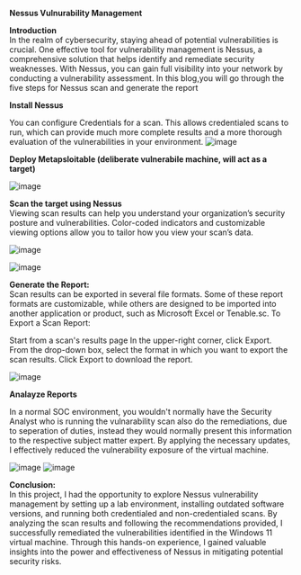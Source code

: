 <b>Nessus Vulnurability Management </b></br>

<b>Introduction</b></br>
In the realm of cybersecurity, staying ahead of potential vulnerabilities is crucial. One effective tool for vulnerability management is Nessus, a comprehensive solution that helps identify and remediate security weaknesses. With Nessus, you can gain full visibility into your network by conducting a vulnerability assessment. In this blog,you will go through the five steps for Nessus scan and generate the report

<b>Install Nessus</b></br>

You can configure Credentials for a scan. This allows credentialed scans to run, which can provide much more complete results and a more thorough evaluation of the vulnerabilities in your environment. 
![image](https://github.com/NATASHASAINI/Vulnerable_Qualys/assets/156629309/24eabcb4-a7ba-448d-b48c-5558494dc4ff)


<b>Deploy Metapsloitable (deliberate vulnerabile machine, will act as a target)</b></br>


![image](https://github.com/NATASHASAINI/Vulnerable_Qualys/assets/156629309/69449ed6-1bcd-44d8-ba2b-8658e960a002)

<b>Scan the target using Nessus</b></br>
Viewing scan results can help you understand your organization’s security posture and vulnerabilities. Color-coded indicators and customizable viewing options allow you to tailor how you view your scan’s data.

![image](https://github.com/NATASHASAINI/Vulnerable_Qualys/assets/156629309/ba780c5e-01af-4d04-bca1-76fed1711b14)

![image](https://github.com/NATASHASAINI/Vulnerable_Qualys/assets/156629309/6a37b716-583c-4527-95ef-edf11b2a611f)



<b>Generate the Report:</b></br>
Scan results can be exported in several file formats. Some of these report formats are customizable, while others are designed to be imported into another application or product, such as Microsoft Excel or Tenable.sc. To Export a Scan Report:

Start from a scan's results page
In the upper-right corner, click Export.
From the drop-down box, select the format in which you want to export the scan results.
Click Export to download the report.


![image](https://github.com/NATASHASAINI/Vulnerable_Qualys/assets/156629309/7f4dd133-a80a-459b-b12d-0290345558d6)

<b>Analayze Reports</b></br>

In a normal SOC environment, you wouldn't normally have the Security Analyst who is running the vulnarability scan also do the remediations, due to seperation of duties, instead they would normally present this information to the respective subject matter expert. By applying the necessary updates, I effectively reduced the vulnerability exposure of the virtual machine.

![image](https://github.com/NATASHASAINI/Vulnerable_Qualys/assets/156629309/c7f0e9fc-c5c0-48cc-bd24-2d8b1ca5f27b)
![image](https://github.com/NATASHASAINI/Vulnerable_Qualys/assets/156629309/03ba64f3-bf9b-45d0-a983-f34f1d82aded)

<b>Conclusion:</b></br>
In this project, I had the opportunity to explore Nessus vulnerability management by setting up a lab environment, installing outdated software versions, and running both credentialed and non-credentialed scans. By analyzing the scan results and following the recommendations provided, I successfully remediated the vulnerabilities identified in the Windows 11 virtual machine. Through this hands-on experience, I gained valuable insights into the power and effectiveness of Nessus in mitigating potential security risks.

